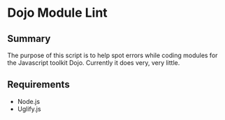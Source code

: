 Dojo Module Lint
================

Summary
-------
The purpose of this script is to help spot errors while coding modules for the Javascript toolkit Dojo. Currently it does very, very little.

Requirements
------------
- Node.js
- Uglify.js
